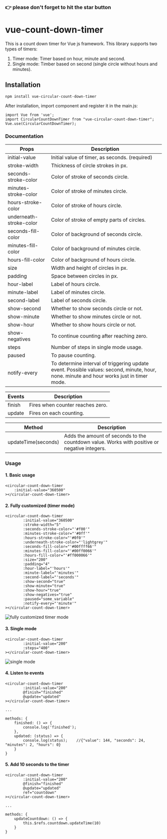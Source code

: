 ### 👉 please don't forget to hit the star button

# vue-count-down-timer

This is a count down timer for Vue js framework. This library supports two types of timers:
1. Timer mode: Timer based on hour, minute and second.
2. Single mode: Timber based on second (single circle without hours and minutes).

## Installation
```
npm install vue-circular-count-down-timer
```
After installation, import component and register it in the main.js:
```
import Vue from 'vue';
import CircularCountDownTimer from "vue-circular-count-down-timer";
Vue.use(CircularCountDownTimer);
```

### Documentation

| Props | Description |
| --- | --- |
| initial-value | Initial value of timer, as seconds. (required) |
| stroke-width | Thickness of circle strokes in px. |
| seconds-stroke-color | Color of stroke of seconds circle. |
| minutes-stroke-color | Color of stroke of minutes circle. |
| hours-stroke-color | Color of stroke of hours circle. |
| underneath-stroke-color | Color of stroke of empty parts of circles. |
| seconds-fill-color | Color of background of seconds circle. |
| minutes-fill-color | Color of background of minutes circle. |
| hours-fill-color | Color of background of hours circle. |
| size | Width and height of circles in px. |
| padding | Space between circles in px. |
| hour-label | Label of hours circle.  |
| minute-label | Label of minutes circle. |
| second-label | Label of seconds circle. |
| show-second | Whether to show seconds circle or not. |
| show-minute | Whether to show minutes circle or not. |
| show-hour | Whether to show hours circle or not. |
| show-negatives | To continue counting after reaching zero. |
| steps | Number of steps in single mode usage. |
| paused | To pause counting. |
| notify-every | To determine interval of triggering update event. Possible values: second, minute, hour, none. minute and hour works just in timer mode. |

| Events | Description |
| --- | --- |
| finish | Fires when counter reaches zero. |
| update | Fires on each counting. |

| Method | Description |
| --- | --- |
| updateTime(seconds) | Adds the amount of seconds to the countdown value. Works with positive or negative integers. |


### Usage

#### 1. Basic usage

```
<circular-count-down-timer
    :initial-value="360500"
></circular-count-down-timer>
```

#### 2. Fully customized (timer mode)

```
<circular-count-down-timer
        :initial-value="360500"
        :stroke-width="5"
        :seconds-stroke-color="'#f00'"
        :minutes-stroke-color="'#0ff'"
        :hours-stroke-color="'#0f0'"
        :underneath-stroke-color="'lightgrey'"
        :seconds-fill-color="'#00ffff66'"
        :minutes-fill-color="'#00ff0066'"
        :hours-fill-color="'#ff000066'"
        :size="200"
        :padding="4"
        :hour-label="'hours'"
        :minute-label="'minutes'"
        :second-label="'seconds'"
        :show-second="true"
        :show-minute="true"
        :show-hour="true"
        :show-negatives="true"
        :paused="some_variable"
        :notify-every="'minute'"
></circular-count-down-timer>
```

![fully customized timer mode](raw/1.png)

#### 3. Single mode

```
<circular-count-down-timer
        :initial-value="200"
        :steps="400"
></circular-count-down-timer>
```

![single mode](raw/2.png)


#### 4. Listen to events

````
<circular-count-down-timer
        :initial-value="200"
        @finish="finished"
        @update="updated"
></circular-count-down-timer>

...

methods: {
    finished: () => {
        console.log('finished');
    },
    updated: (status) => {
        console.log(status);    //{"value": 144, "seconds": 24, "minutes": 2, "hours": 0}
    }
}
````


#### 5. Add 10 seconds to the timer

````
<circular-count-down-timer
        :initial-value="200"
        @finish="finished"
        @update="updated"
        ref="countdown"
></circular-count-down-timer>

...

methods: {
    updateCountdown: () => {
        this.$refs.countdown.updateTime(10)
    }
}
````
